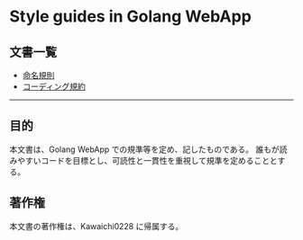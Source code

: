 # Style guides in Golang WebApp

## 文書一覧

- [命名規則](naming-convention.md)
- [コーディング規約](coding-convention.md)

---

## 目的

本文書は、Golang WebApp での規準等を定め、記したものである。
誰もが読みやすいコードを目標とし、可読性と一貫性を重視して規準を定めることとする。

## 著作権

本文書の著作権は、Kawaichi0228 に帰属する。
